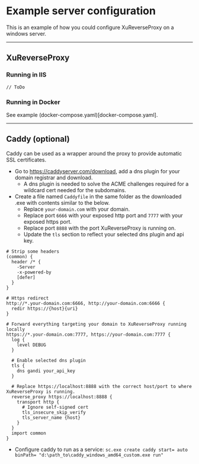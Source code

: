 # Example server configuration

This is an example of how you could configure XuReverseProxy on a windows server.

---

## XuReverseProxy

### Running in IIS

`// ToDo`

### Running in Docker

See example (docker-compose.yaml)[docker-compose.yaml].

---

## Caddy (optional)

Caddy can be used as a wrapper around the proxy to provide automatic SSL certificates.

* Go to https://caddyserver.com/download, add a dns plugin for your domain registrar and download.
    * A dns plugin is needed to solve the ACME challenges required for a wildcard cert needed for the subdomains.
* Create a file named `Caddyfile` in the same folder as the downloaded .exe with contents similar to the below.
    * Replace `your-domain.com` with your domain.
    * Replace port `6666` with your exposed http port and `7777` with your exposed https port.
    * Replace port `8888` with the port XuReverseProxy is running on.
    * Update the `tls` section to reflect your selected dns plugin and api key.

```Caddyfile
# Strip some headers
(common) {
  header /* {
    -Server
    -x-powered-by
    [defer]
  }
}

# Https redirect
http://*.your-domain.com:6666, http://your-domain.com:6666 {
  redir https://{host}{uri}
}

# Forward everything targeting your domain to XuReverseProxy running locally
https://*.your-domain.com:7777, https://your-domain.com:7777 {
  log {
    level DEBUG
  }

  # Enable selected dns plugin
  tls {
    dns gandi your_api_key
  }

  # Replace https://localhost:8888 with the correct host/port to where XuReverseProxy is running.
  reverse_proxy https://localhost:8888 {
    transport http {
      # Ignore self-signed cert
      tls_insecure_skip_verify
      tls_server_name {host}
    }
  }
  import common
}

```

* Configure caddy to run as a service: `sc.exe create caddy start= auto binPath= "d:\path_to\caddy_windows_amd64_custom.exe run"`
